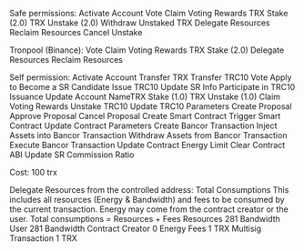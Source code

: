 Safe permissions:
    Activate Account
    Vote
    Claim Voting Rewards
    TRX Stake (2.0)
    TRX Unstake (2.0)
    Withdraw Unstaked TRX
    Delegate Resources
    Reclaim Resources
    Cancel Unstake

Tronpool (Binance):
    Vote
    Claim Voting Rewards
    TRX Stake (2.0)
    Delegate Resources
    Reclaim Resources

Self permission:
    Activate Account
    Transfer TRX
    Transfer TRC10
    Vote
    Apply to Become a SR Candidate
    Issue TRC10
    Update SR Info
    Participate in TRC10 Issuance
    Update Account NameTRX Stake (1.0)
    TRX Unstake (1.0)
    Claim Voting Rewards
    Unstake TRC10
    Update TRC10 Parameters
    Create Proposal
    Approve Proposal
    Cancel Proposal
    Create Smart Contract
    Trigger Smart Contract
    Update Contract Parameters
    Create Bancor Transaction
    Inject Assets into Bancor Transaction
    Withdraw Assets from Bancor Transaction
    Execute Bancor Transaction
    Update Contract Energy Limit
    Clear Contract ABI
    Update SR Commission Ratio

Cost:
    100 trx

Delegate Resources from the controlled address:
    Total Consumptions
        This includes all resources (Energy & Bandwidth) and fees to be consumed by the current transaction. Energy may come from the contract creator or the user.
    Total consumptions = Resources + Fees
        Resources
            281 Bandwidth
        User
            281 Bandwidth
        Contract Creator
            0 Energy
        Fees
            1 TRX
        Multisig Transaction
            1 TRX
